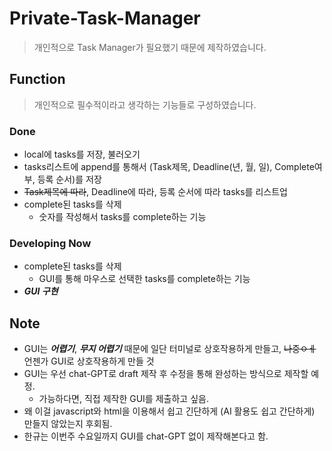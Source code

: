 # Private-Task-Manager

> 개인적으로 Task Manager가 필요했기 때문에 제작하였습니다.

## Function

> 개인적으로 필수적이라고 생각하는 기능들로 구성하였습니다.

### Done
* local에 tasks를 저장, 불러오기
* tasks리스트에 append를 통해서 (Task제목, Deadline(년, 월, 일), Complete여부, 등록 순서)를 저장
* ~~Task제목에 따라~~, Deadline에 따라, 등록 순서에 따라 tasks를 리스트업
* complete된 tasks를 삭제
    * 숫자를 작성해서 tasks를 complete하는 기능

### Developing Now
* complete된 tasks를 삭제
    * GUI를 통해 마우스로 선택한 tasks를 complete하는 기능
* ***GUI 구현***

## Note

* GUI는 ***어렵기***, ***무지 어렵기*** 때문에 일단 터미널로 상호작용하게 만들고, ~~나중ㅇㅔ~~ 언젠가 GUI로 상호작용하게 만들 것
* GUI는 우선 chat-GPT로 draft 제작 후 수정을 통해 완성하는 방식으로 제작할 예정.
    * 가능하다면, 직접 제작한 GUI를 제출하고 싶음.
* 왜 이걸 javascript와 html을 이용해서 쉽고 긴단하게 (AI 활용도 쉽고 간단하게) 만들지 않았는지 후회됨.
* 한규는 이번주 수요일까지 GUI를 chat-GPT 없이 제작해본다고 함.